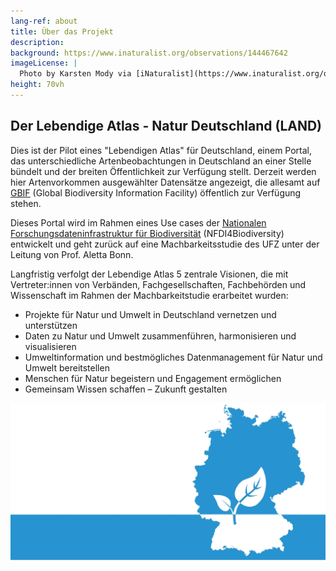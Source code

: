 ```yaml
---
lang-ref: about
title: Über das Projekt
description: 
background: https://www.inaturalist.org/observations/144467642
imageLicense: |
  Photo by Karsten Mody via [iNaturalist](https://www.inaturalist.org/observations/144467642)
height: 70vh
---
```


## Der Lebendige Atlas - Natur Deutschland (LAND)

Dies ist der Pilot eines "Lebendigen Atlas" für Deutschland, einem Portal, das unterschiedliche Artenbeobachtungen in Deutschland an einer Stelle bündelt und der breiten Öffentlichkeit zur Verfügung stellt. Derzeit werden hier Artenvorkommen ausgewählter Datensätze angezeigt, die allesamt auf [GBIF](https://www.gbif.org/) (Global Biodiversity Information Facility) öffentlich zur Verfügung stehen. 

Dieses Portal wird im Rahmen eines Use cases der [Nationalen Forschungsdateninfrastruktur für Biodiversität](https://www.nfdi4biodiversity.org) (NFDI4Biodiversity) entwickelt und geht zurück auf eine Machbarkeitsstudie des UFZ unter der Leitung von Prof. Aletta Bonn.

Langfristig verfolgt der Lebendige Atlas 5 zentrale Visionen, die mit Vertreter:innen von Verbänden, Fachgesellschaften, Fachbehörden und Wissenschaft im Rahmen der Machbarkeitstudie erarbeitet wurden:

* Projekte für Natur und Umwelt in Deutschland vernetzen und unterstützen
* Daten zu Natur und Umwelt zusammenführen, harmonisieren und visualisieren
* Umweltinformation und bestmögliches Datenmanagement für Natur und Umwelt bereitstellen
* Menschen für Natur begeistern und Engagement ermöglichen
* Gemeinsam Wissen schaffen – Zukunft gestalten

![image](/assets/images/LAND_logo.jpg)

